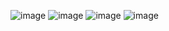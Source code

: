 ![image](https://user-images.githubusercontent.com/73699852/188063336-da341059-01de-4396-91ed-f8e5d28952f5.png)
![image](https://user-images.githubusercontent.com/73699852/188064430-e6f01413-257c-40bf-87a4-fe582f28322e.png)
![image](https://user-images.githubusercontent.com/73699852/188064466-7227afdf-1b32-41df-a476-83b0d13f3ab5.png)
![image](https://user-images.githubusercontent.com/73699852/188064491-7c0b81b2-b882-4130-8441-79770d6da54f.png)
